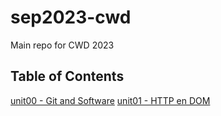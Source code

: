 # sep2023-cwd

Main repo for CWD 2023

## Table of Contents

[unit00 - Git and Software](./unit00%20-%20Git%20and%20software/README.md)
[unit01 - HTTP en DOM](./unit01%20-%20HTTP%20en%20DOM/)
